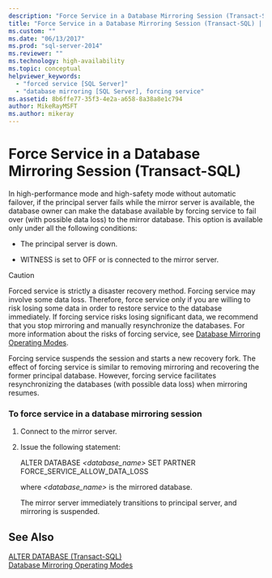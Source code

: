 ```yaml
---
description: "Force Service in a Database Mirroring Session (Transact-SQL)"
title: "Force Service in a Database Mirroring Session (Transact-SQL) | Microsoft Docs"
ms.custom: ""
ms.date: "06/13/2017"
ms.prod: "sql-server-2014"
ms.reviewer: ""
ms.technology: high-availability
ms.topic: conceptual
helpviewer_keywords: 
  - "forced service [SQL Server]"
  - "database mirroring [SQL Server], forcing service"
ms.assetid: 8b6ffe77-35f3-4e2a-a658-8a38a8e1c794
author: MikeRayMSFT
ms.author: mikeray
---
```

# Force Service in a Database Mirroring Session (Transact-SQL)
  In high-performance mode and high-safety mode without automatic failover, if the principal server fails while the mirror server is available, the database owner can make the database available by forcing service to fail over (with possible data loss) to the mirror database. This option is available only under all the following conditions:  
  
-   The principal server is down.  
  
-   WITNESS is set to OFF or is connected to the mirror server.  
  
> [!CAUTION]  
>  Forced service is strictly a disaster recovery method. Forcing service may involve some data loss. Therefore, force service only if you are willing to risk losing some data in order to restore service to the database immediately. If forcing service risks losing significant data, we recommend that you stop mirroring and manually resynchronize the databases. For more information about the risks of forcing service, see [Database Mirroring Operating Modes](database-mirroring-operating-modes.md).  
  
 Forcing service suspends the session and starts a new recovery fork. The effect of forcing service is similar to removing mirroring and recovering the former principal database. However, forcing service facilitates resynchronizing the databases (with possible data loss) when mirroring resumes.  
  
### To force service in a database mirroring session  
  
1.  Connect to the mirror server.  
  
2.  Issue the following statement:  
  
     ALTER DATABASE *<database_name>* SET PARTNER FORCE_SERVICE_ALLOW_DATA_LOSS  
  
     where *<database_name>* is the mirrored database.  
  
     The mirror server immediately transitions to principal server, and mirroring is suspended.  
  
## See Also  
 [ALTER DATABASE &#40;Transact-SQL&#41;](/sql/t-sql/statements/alter-database-transact-sql)   
 [Database Mirroring Operating Modes](database-mirroring-operating-modes.md)  
  
  
